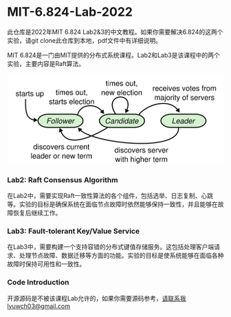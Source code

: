 # MIT-6.824-Lab-2022

此仓库是2022年MIT 6.824 Lab2&3的中文教程。如果你需要解决6.824的这两个实验，请git clone此仓库到本地，pdf文件中有详细说明。

MIT 6.824是一门由MIT提供的分布式系统课程。Lab2和Lab3是该课程中的两个实验，主要内容是Raft算法。

<img src="./assets/image-20240528200624702.png" alt="image-20240528200624702" style="zoom:50%;" />

### Lab2: Raft Consensus Algorithm

在Lab2中，需要实现Raft一致性算法的各个组件，包括选举、日志复制、心跳等。实验的目标是确保系统在面临节点故障时依然能够保持一致性，并且能够在故障恢复后继续工作。

### Lab3: Fault-tolerant Key/Value Service

在Lab3中，需要构建一个支持容错的分布式键值存储服务。这包括处理客户端请求、处理节点故障、数据迁移等方面的功能。实验的目标是使系统能够在面临各种故障时保持可用性和一致性。

### Code Introduction

开源源码是不被该课程Lab允许的，如果你需要源码参考，请联系我lyuwch03@gmail.com
